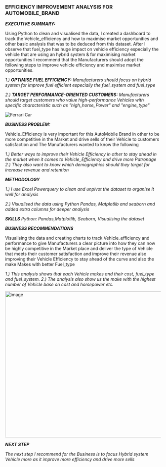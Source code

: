 ### EFFICIENCY IMPROVEMENT ANALYSIS FOR AUTOMOBILE_BRAND ###

***EXECUTIVE SUMMARY:***

Using Python to clean and visualised the data, I created a dashboard to track the Vehicle_efficiency and how to maximise market opportunities
and other basic analysis that was to be deduced from this dataset. After I observe that fuel_type has huge impact on vehicle efficiency 
especially the vehicle that are using an hybrid system & for maximising market opportunities I recommend that the Manufacturers
should adopt the following steps to improve vehicle efficiency and maximise market opportunities.

*1.) ***OPTIMISE FUEL EFFICIENCY:*** Manufacturers should focus on hybrid system for improve fuel efficient especially the fuel_system and fuel_type*

*2.) ***TARGET PERFORMANCE-ORIENTED CUSTOMERS:*** Manufacturers should target customers who value high-performance Vehicles with specific 
characteristic such as "high_horse_Power" and "engine_type"*

![Ferrari Car](https://github.com/user-attachments/assets/501a946a-c57e-40ca-b0a4-9f36e33a710b)


***BUSINESS PROBLEM:***

Vehicle_Efficiency is very important for this AutoMobile Brand in other to be more competitive in the Market and drive sells of their Vehicle to 
customers satisfaction and The Manufacturers wanted to know the following

*1.) Better ways to improve their Vehicle Efficiency in other to stay ahead in the market when it comes to Vehicle_Efficiency and drive more Patronage*
*2.) They also want to know which demographics should they target for increase revenue and retention*

***METHODOLOGY***

*1.) I use Excel Powerquery to clean and unpivot the dataset to organise it well for analysis*

*2.) Visualised the data using Python Pandas, Matplotlib and seaborn and added extra columns for deeper analysis*

***SKILLS***
*Python: Pandas,Matplotlib, Seaborn, Visualising the dataset*

***BUSINESS RECOMMENDATIONS***

Visualising the data and creating charts to track Vehicle_efficiency and performance to give Manufacturers a clear picture into how
they can now be highly competitive in the Market place and deliver the type of Vehicle that meets their customer satisfaction and 
improve their revenue also improving their Vehicle Efficiency to stay ahead of the curve and also the make Makes with better Fuel_type

*1.) This analysis shows that each Vehicle makes and their cost, fuel_type and fuel_system.*
*2.) The analysis also show us the make with the highest number of Vehicle base on cost and horsepower etc.*

<img width="542" height="472" alt="image" src="https://github.com/user-attachments/assets/43da01c0-f9e2-4571-9926-971926dcc4e2" />


***NEXT STEP***

*The next step I recommend for the Business is to focus Hybrid system Vehicle more as it improve more efficiency and drive more sells*
